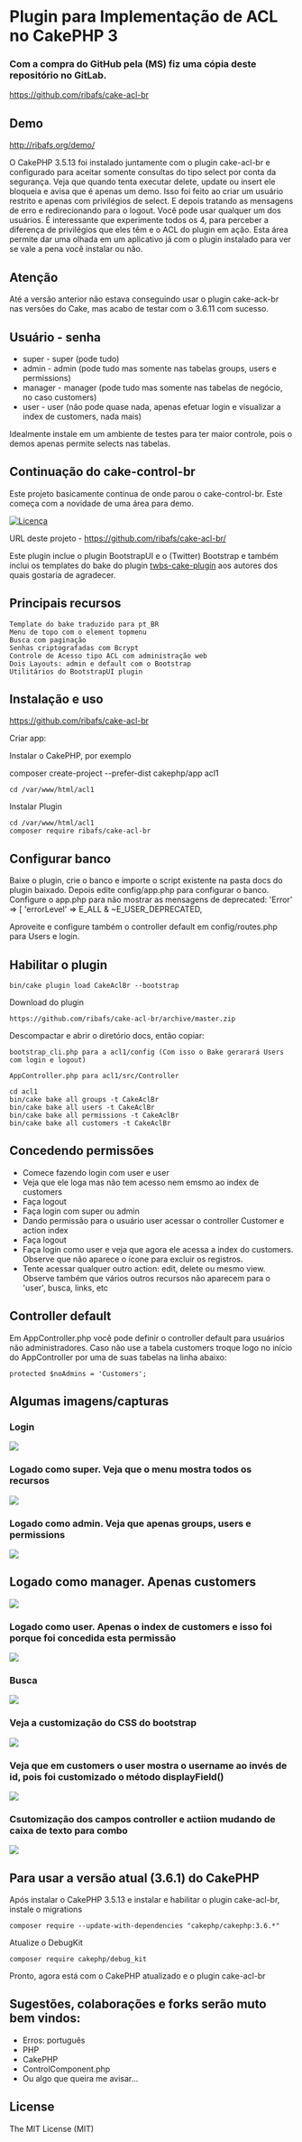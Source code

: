 # Plugin para Implementação de ACL no CakePHP 3

### Com a compra do GitHub pela (MS) fiz uma cópia deste repositório no GitLab.
https://github.com/ribafs/cake-acl-br

## Demo
http://ribafs.org/demo/

O CakePHP 3.5.13 foi instalado juntamente com o plugin cake-acl-br e configurado para aceitar somente consultas do tipo select por conta da segurança. Veja que quando tenta executar delete, update ou insert ele bloqueia e avisa que é apenas um demo. Isso foi feito ao criar um usuário restrito e apenas com privilégios de select. E depois tratando as mensagens de erro e redirecionando para o logout. Você pode usar qualquer um dos usuários. É interessante que experimente todos os 4, para perceber a diferença de privilégios que eles têm e o ACL do plugin em ação.
Esta área permite dar uma olhada em um aplicativo já com o plugin instalado para ver se vale a pena você instalar ou não.

## Atenção
Até a versão anterior não estava conseguindo usar o plugin cake-ack-br nas versões do Cake, mas acabo de testar com o 3.6.11 com sucesso.

## Usuário - senha
- super - super (pode tudo)
- admin - admin (pode tudo mas somente nas tabelas groups, users e permissions)
- manager - manager (pode tudo mas somente nas tabelas de negócio, no caso customers)
- user - user (não pode quase nada, apenas efetuar login e visualizar a index de customers, nada mais)

Idealmente instale em um ambiente de testes para ter maior controle, pois o demos apenas permite selects nas tabelas.

## Continuação do cake-control-br
Este projeto basicamente continua de onde parou o cake-control-br. Este começa com a novidade de uma área para demo. 

[![Licença](https://img.shields.io/packagist/l/doctrine/orm.svg?maxAge=2592000)](https://github.com/ribafs/cake-control-br/blob/master/LICENSE)

URL deste projeto - https://github.com/ribafs/cake-acl-br/

Este plugin inclue o plugin BootstrapUI e o (Twitter) Bootstrap e também inclui os templates do bake do plugin [twbs-cake-plugin](https://github.com/elboletaire/twbs-cake-plugin) aos autores dos quais gostaria de agradecer.

## Principais recursos
    Template do bake traduzido para pt_BR
    Menu de topo com o element topmenu
    Busca com paginação
    Senhas criptografadas com Bcrypt
    Controle de Acesso tipo ACL com administração web
    Dois Layouts: admin e default com o Bootstrap
    Utilitários do BootstrapUI plugin

## Instalação e uso
https://github.com/ribafs/cake-acl-br

Criar app:

Instalar o CakePHP, por exemplo

composer create-project --prefer-dist cakephp/app acl1
    
    cd /var/www/html/acl1   
    
Instalar Plugin

    cd /var/www/html/acl1
    composer require ribafs/cake-acl-br

## Configurar banco

Baixe o plugin, crie o banco e importe o script existente na pasta docs do plugin baixado. Depois edite config/app.php para configurar o banco. Configure o app.php para não mostrar as mensagens de deprecated:
    'Error' => [
        'errorLevel' => E_ALL & ~E_USER_DEPRECATED,

Aproveite e configure também o controller default em config/routes.php para Users e login.

## Habilitar o plugin

    bin/cake plugin load CakeAclBr --bootstrap

Download do plugin

    https://github.com/ribafs/cake-acl-br/archive/master.zip

Descompactar e abrir o diretório docs, então copiar:

    bootstrap_cli.php para a acl1/config (Com isso o Bake gerarará Users com login e logout)

    AppController.php para acl1/src/Controller

    cd acl1
    bin/cake bake all groups -t CakeAclBr
    bin/cake bake all users -t CakeAclBr
    bin/cake bake all permissions -t CakeAclBr
    bin/cake bake all customers -t CakeAclBr

## Concedendo permissões

- Comece fazendo login com user e user
- Veja que ele loga mas não tem acesso nem emsmo ao index de customers
- Faça logout
- Faça login com super ou admin
- Dando permissão para o usuário user acessar o controller Customer e action index
- Faça logout
- Faça login como user e veja que agora ele acessa a index do customers. Observe que não aparece o ícone para excluir os registros.
- Tente acessar qualquer outro action: edit, delete ou mesmo view. Observe também que vários outros recursos não aparecem para o 'user', busca, links, etc

## Controller default
Em AppController.php você pode definir o controller default para usuários não administradores. Caso não use a tabela customers troque logo no início do AppController por uma de suas tabelas na linha abaixo:

    protected $noAdmins = 'Customers';
    
## Algumas imagens/capturas

### Login
<img src="images/login.png">

### Logado como super. Veja que o menu mostra todos os recursos
<img src="images/super.png">

### Logado como admin. Veja que apenas groups, users e permissions
<img src="images/admin.png">

## Logado como manager. Apenas customers
<img src="images/manager.png">

### Logado como user. Apenas o index de customers e isso foi porque foi concedida esta permissão
<img src="images/user.png">

### Busca
<img src="images/busca.png">

### Veja a customização do CSS do bootstrap
<img src="images/css_custom.png">

### Veja que em customers o user mostra o username ao invés de id, pois foi customizado o método displayField()
<img src="images/displayField.png">

### Csutomização dos campos controller e actiion mudando de caixa de texto para combo
<img src="images/super_add.png">

## Para usar a versão atual (3.6.1) do CakePHP
Após instalar o CakePHP 3.5.13 e instalar e habilitar o plugin cake-acl-br, instale o migrations

    composer require --update-with-dependencies "cakephp/cakephp:3.6.*"
Atualize o DebugKit

    composer require cakephp/debug_kit
    
Pronto, agora está com o CakePHP atualizado e o plugin cake-acl-br    

## Sugestões, colaborações e forks serão muto bem vindos:

- Erros: português
- PHP
- CakePHP
- ControlComponent.php
- Ou algo que queira me avisar...

License
-------

The MIT License (MIT)
